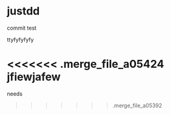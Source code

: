 # justdd

commit test

ttyfyfyfyfy

<<<<<<< .merge_file_a05424
jfiewjafew
=======
needs
>>>>>>> .merge_file_a05392
